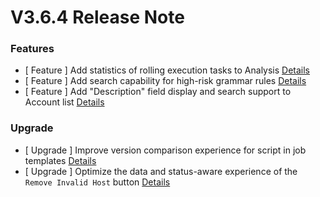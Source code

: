 # V3.6.4 Release Note	




### Features
- [ Feature ] Add statistics of rolling execution tasks to Analysis [Details](https://github.com/TencentBlueKing/bk-job/issues/1457)
- [ Feature ] Add search capability for high-risk grammar rules [Details](https://github.com/TencentBlueKing/bk-job/issues/1345)
- [ Feature ] Add "Description" field display and search support to Account list [Details](https://github.com/TencentBlueKing/bk-job/issues/940)


### Upgrade

- [ Upgrade ] Improve version comparison experience for script in job templates [Details](https://github.com/TencentBlueKing/bk-job/issues/1406)
- [ Upgrade ] Optimize the data and status-aware experience of the `Remove Invalid Host` button [Details](https://github.com/TencentBlueKing/bk-job/issues/1911)